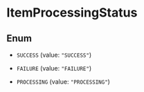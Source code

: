 

# ItemProcessingStatus

## Enum


* `SUCCESS` (value: `"SUCCESS"`)

* `FAILURE` (value: `"FAILURE"`)

* `PROCESSING` (value: `"PROCESSING"`)



